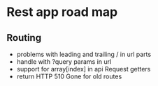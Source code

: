 Rest app road map
=================

Routing
-------

* problems with leading and trailing / in url parts
* handle with ?query params in url
* support for array[index] in api Request getters
* return HTTP 510 Gone for old routes